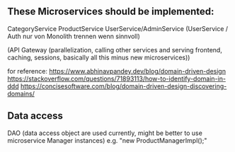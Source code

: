## These Microservices should be implemented:
CategoryService
ProductService
UserService/AdminService
(UserService / Auth nur von Monolith trennen wenn sinnvoll)

(API Gateway (parallelization, calling other services and serving frontend, caching, sessions, basically all this minus new microservices))

for reference:
https://www.abhinavpandey.dev/blog/domain-driven-design
https://stackoverflow.com/questions/71893113/how-to-identify-domain-in-ddd
https://concisesoftware.com/blog/domain-driven-design-discovering-domains/


## Data access
DAO (data access object are used currently, might be better to use microservice Manager instances) 
e.g. "new ProductManagerImpl();"

